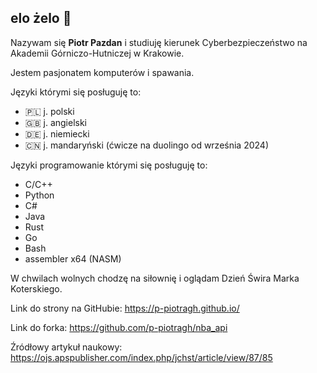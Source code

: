 ## elo żelo 👋

Nazywam się **Piotr Pazdan** i studiuję kierunek Cyberbezpieczeństwo na Akademii Górniczo-Hutniczej w Krakowie.

Jestem pasjonatem komputerów i spawania.

Języki którymi się posługuję to:
- 🇵🇱 j. polski
- 🇬🇧 j. angielski
- 🇩🇪 j. niemiecki
- 🇨🇳 j. mandaryński (ćwicze na duolingo od września 2024)

Języki programowanie którymi się posługuję to:
- C/C++
- Python
- C#
- Java
- Rust
- Go
- Bash
- assembler x64 (NASM)

W chwilach wolnych chodzę na siłownię i oglądam Dzień Świra Marka Koterskiego.

Link do strony na GitHubie: https://p-piotragh.github.io/

Link do forka: https://github.com/p-piotragh/nba_api

Źródłowy artykuł naukowy: https://ojs.apspublisher.com/index.php/jchst/article/view/87/85
